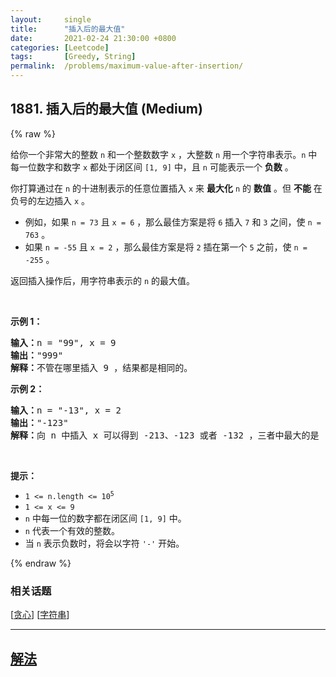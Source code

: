 ```yaml
---
layout:     single
title:      "插入后的最大值"
date:       2021-02-24 21:30:00 +0800
categories: [Leetcode]
tags:       [Greedy, String]
permalink:  /problems/maximum-value-after-insertion/
---
```


## 1881. 插入后的最大值 (Medium)

{% raw %}

<p>给你一个非常大的整数 <code>n</code> 和一个整数数字 <code>x</code> ，大整数 <code>n</code> 用一个字符串表示。<code>n</code> 中每一位数字和数字 <code>x</code> 都处于闭区间 <code>[1, 9]</code> 中，且 <code>n</code> 可能表示一个 <strong>负数</strong> 。</p>

<p>你打算通过在 <code>n</code> 的十进制表示的任意位置插入 <code>x</code> 来 <strong>最大化</strong> <code>n</code> 的 <strong>数值</strong> ​​​​​​。但 <strong>不能</strong> 在负号的左边插入 <code>x</code> 。</p>

<ul>
	<li>例如，如果 <code>n = 73</code> 且 <code>x = 6</code> ，那么最佳方案是将 <code>6</code> 插入 <code>7</code> 和 <code>3</code> 之间，使 <code>n = 763</code> 。</li>
	<li>如果 <code>n = -55</code> 且 <code>x = 2</code> ，那么最佳方案是将 <code>2</code> 插在第一个 <code>5</code> 之前，使 <code>n = -255</code> 。</li>
</ul>

<p>返回插入操作后，用字符串表示的 <code>n</code> 的最大值。</p>

<p> </p>

<p><strong>示例 1：</strong></p>

<pre>
<strong>输入：</strong>n = "99", x = 9
<strong>输出：</strong>"999"
<strong>解释：</strong>不管在哪里插入 9 ，结果都是相同的。
</pre>

<p><strong>示例 2：</strong></p>

<pre>
<strong>输入：</strong>n = "-13", x = 2
<strong>输出：</strong>"-123"
<strong>解释：</strong>向 n 中插入 x 可以得到 -213、-123 或者 -132 ，三者中最大的是 -123 。
</pre>

<p> </p>

<p><strong>提示：</strong></p>

<ul>
	<li><code>1 <= n.length <= 10<sup>5</sup></code></li>
	<li><code>1 <= x <= 9</code></li>
	<li><code>n</code>​​​ 中每一位的数字都在闭区间 <code>[1, 9]</code> 中。</li>
	<li><code>n</code> 代表一个有效的整数。</li>
	<li>当 <code>n</code> 表示负数时，将会以字符 <code>'-'</code> 开始。</li>
</ul>

{% endraw %}

### 相关话题
  [[贪心](https://github.com/awesee/leetcode/tree/main/tag/greedy/README.md)]
  [[字符串](https://github.com/awesee/leetcode/tree/main/tag/string/README.md)]

---

## [解法](https://github.com/awesee/leetcode/tree/main/problems/maximum-value-after-insertion)
